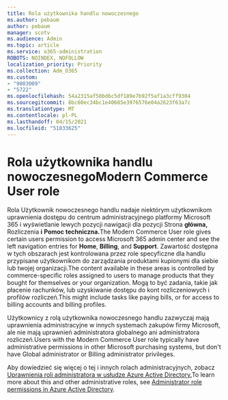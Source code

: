 ```yaml
---
title: Rola użytkownika handlu nowoczesnego
ms.author: pebaum
author: pebaum
manager: scotv
ms.audience: Admin
ms.topic: article
ms.service: o365-administration
ROBOTS: NOINDEX, NOFOLLOW
localization_priority: Priority
ms.collection: Adm_O365
ms.custom:
- "9003009"
- "5722"
ms.openlocfilehash: 54a2315af50bd6c5df189e7b92f5af1a3cff9304
ms.sourcegitcommit: 8bc60ec34bc1e40685e3976576e04a2623f63a7c
ms.translationtype: MT
ms.contentlocale: pl-PL
ms.lasthandoff: 04/15/2021
ms.locfileid: "51833625"
---
```

# <a name="modern-commerce-user-role"></a><span data-ttu-id="52030-102">Rola użytkownika handlu nowoczesnego</span><span class="sxs-lookup"><span data-stu-id="52030-102">Modern Commerce User role</span></span>

<span data-ttu-id="52030-103">Rola Użytkownik nowoczesnego handlu nadaje niektórym użytkownikom uprawnienia dostępu do centrum administracyjnego platformy Microsoft 365 i wyświetlanie lewych pozycji nawigacji dla pozycji Strona **główna,** Rozliczenia **i** **Pomoc techniczna.**</span><span class="sxs-lookup"><span data-stu-id="52030-103">The Modern Commerce User role gives certain users permission to access Microsoft 365 admin center and see the left navigation entries for **Home**, **Billing**, and **Support**.</span></span> <span data-ttu-id="52030-104">Zawartość dostępna w tych obszarach jest kontrolowana przez role specyficzne dla handlu przypisane użytkownikom do zarządzania produktami kupionymi dla siebie lub twojej organizacji.</span><span class="sxs-lookup"><span data-stu-id="52030-104">The content available in these areas is controlled by commerce-specific roles assigned to users to manage products that they bought for themselves or your organization.</span></span> <span data-ttu-id="52030-105">Mogą to być zadania, takie jak płacenie rachunków, lub uzyskiwanie dostępu do kont rozliczeniowych i profilów rozliczeń.</span><span class="sxs-lookup"><span data-stu-id="52030-105">This might include tasks like paying bills, or for access to billing accounts and billing profiles.</span></span>

<span data-ttu-id="52030-106">Użytkownicy z rolą użytkownika nowoczesnego handlu zazwyczaj mają uprawnienia administracyjne w innych systemach zakupów firmy Microsoft, ale nie mają uprawnień administratora globalnego ani administratora rozliczeń.</span><span class="sxs-lookup"><span data-stu-id="52030-106">Users with the Modern Commerce User role typically have administrative permissions in other Microsoft purchasing systems, but don't have Global administrator or Billing administrator privileges.</span></span>

<span data-ttu-id="52030-107">Aby dowiedzieć się więcej o tej i innych rolach administracyjnych, zobacz [Uprawnienia roli administratora w usłudze Azure Active Directory.](https://docs.microsoft.com/azure/active-directory/users-groups-roles/directory-assign-admin-roles#modern-commerce-administrator)</span><span class="sxs-lookup"><span data-stu-id="52030-107">To learn more about this and other administrative roles, see [Administrator role permissions in Azure Active Directory](https://docs.microsoft.com/azure/active-directory/users-groups-roles/directory-assign-admin-roles#modern-commerce-administrator).</span></span>